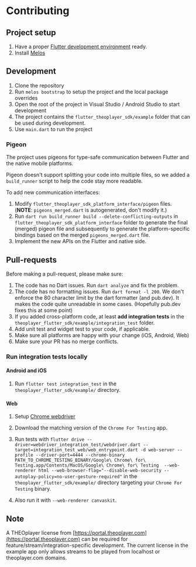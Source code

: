 # Contributing

## Project setup

1. Have a proper [Flutter development environment](https://docs.flutter.dev/get-started/install) ready.
2. Install [Melos](https://melos.invertase.dev/~melos-latest/getting-started)


## Development

1. Clone the repository
2. Run `melos bootstrap` to setup the project and the local package overrides
3. Open the root of the project in Visual Studio / Android Studio to start development
4. The project contains the `flutter_theoplayer_sdk/example` folder that can be used during development.
5. Use `main.dart` to run the project

### Pigeon
The project uses pigeons for type-safe communication between Flutter and the native mobile platforms.

Pigeon doesn't support splitting your code into multiple files, so we added a `build_runner` script to help the code stay more readable.

To add new communication interfaces:

1. Modify `flutter_theoplayer_sdk_platform_interface/pigeon` files. (**NOTE**: `pigeons_merged.dart` is autogenerated, don't modify it.)
2. Run `dart run build_runner build --delete-conflicting-outputs` in `flutter_theoplayer_sdk_platform_interface` folder to generate the final (merged) pigeon file
   and subsequently to generate the platform-specific bindings based on the merged `pigeons_merged.dart` file.
3. Implement the new APIs on the Flutter and native side.

## Pull-requests
Before making a pull-request, please make sure:

1. The code has no Dart issues. Run `dart analyze` and fix the problem.
2. The code has no formatting issues. Run `dart format -l 200`. We don't enforce the 80 character limit by the dart formatter (and pub.dev). It makes the code quite unreadable in some cases. (Hopefully pub.dev fixes this at some point)
3. If you added cross-platform code, at least **add integration tests** in the `theoplayer_flutter_sdk/example/integration_test` folder.
4. Add unit test and widget test to your code, if applicable.
5. Make sure all platforms are happy with your change (iOS, Android, Web)
6. Make sure your PR has no merge conflicts.

### Run integration tests locally

#### Android and iOS

1. Run `flutter test integration_test` in the `theoplayer_flutter_sdk/example/` directory.

#### Web

1. Setup [Chrome webdriver](https://docs.flutter.dev/cookbook/testing/integration/introduction#5b-web)
2. Download the matching version of the `Chrome For Testing` app.
3. Run tests with `flutter drive --driver=webdriver_integration_test/webdriver.dart --target=integration_test_web/web_entrypoint.dart -d web-server --profile --driver-port=4444 --chrome-binary PATH_TO_CHROME_TESTING_BINARY/Google\ Chrome\ for\ Testing.app/Contents/MacOS/Google\ Chrome\ for\ Testing  --web-renderer html --web-browser-flag="--disable-web-security --autoplay-policy=no-user-gesture-required"` in the `theoplayer_flutter_sdk/example/` directory targeting your `Chrome For Testing` binary.

4. Also run it with `--web-renderer canvaskit`.
 

## Note

A THEOplayer license from [https://portal.theoplayer.com](https://portal.theoplayer.com) can be required for feature/stream/integration-specific development. The current license in the example app only allows streams to be played from localhost or theoplayer.com domains.
